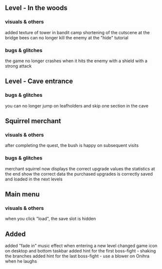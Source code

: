 ## Level - In the woods
### visuals & others
added texture of tower in bandit camp
shortening of the cutscene at the bridge
bees can no longer kill the enemy at the "hide" tutorial

### bugs & glitches
the game no longer crashes when it hits the enemy with a shield with a strong attack

## Level - Cave entrance
### bugs & glitches
you can no longer jump on leafholders and skip one section in the cave

## Squirrel merchant
### visuals & others
after completing the quest, the bush is happy on subsequent visits

### bugs & glitches
merchant squirrel now displays the correct upgrade values
the statistics at the end show the correct data
the purchased upgrades is correctly saved and loaded in the next levels

## Main menu
### visuals & others
when you click "load", the save slot is hidden

## Added
added "fade in" music effect when entering a new level
changed game icon on desktop and bottom taskbar
added hint for the first boss-fight - shaking the branches
added hint for the last boss-fight - use a blower on Onihra when he laughs